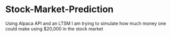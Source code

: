 # Stock-Market-Prediction
Using Alpaca API and an LTSM I am trying to simulate how much money one could make using $20,000 in the stock market
